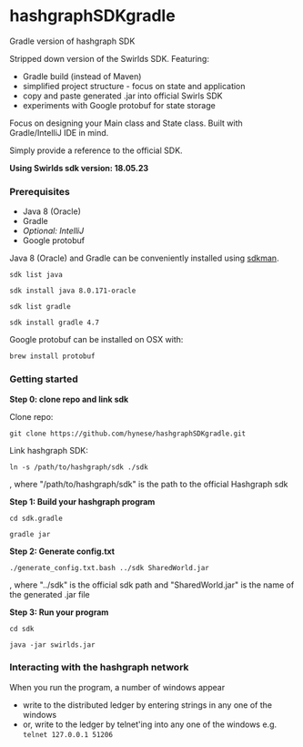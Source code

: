 # hashgraphSDKgradle
Gradle version of hashgraph SDK

Stripped down version of the Swirlds SDK. Featuring:

- Gradle build (instead of Maven)
- simplified project structure - focus on state and application
- copy and paste generated .jar into official Swirls SDK
- experiments with Google protobuf for state storage

Focus on designing your Main class and State class. Built with Gradle/IntelliJ IDE in mind.

Simply provide a reference to the official SDK.

**Using Swirlds sdk version: 18.05.23**

### Prerequisites

- Java 8 (Oracle)
- Gradle
- *Optional: IntelliJ*
- Google protobuf

Java 8 (Oracle) and Gradle can be conveniently installed using [sdkman](http://sdkman.io/).

`sdk list java`

`sdk install java 8.0.171-oracle`

`sdk list gradle`

`sdk install gradle 4.7`

Google protobuf can be installed on OSX with:

`brew install protobuf`





### Getting started

**Step 0: clone repo and link sdk**

Clone repo:

`git clone https://github.com/hynese/hashgraphSDKgradle.git`

Link hashgraph SDK:

`ln -s /path/to/hashgraph/sdk ./sdk`

, where "/path/to/hashgraph/sdk" is the path to the official Hashgraph sdk



**Step 1: Build your hashgraph program**

`cd sdk.gradle`

`gradle jar`

**Step 2: Generate config.txt**

`./generate_config.txt.bash ../sdk SharedWorld.jar`   

, where "../sdk" is the official sdk path and "SharedWorld.jar" is the name of the generated .jar file

**Step 3: Run your program**

`cd sdk`

`java -jar swirlds.jar`



### Interacting with the hashgraph network

When you run the program, a number of windows appear

- write to the distributed ledger by entering strings in any one of the windows
- or, write to the ledger by telnet'ing into any one of the windows e.g. `telnet 127.0.0.1 51206`
